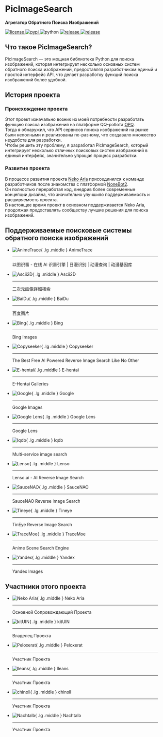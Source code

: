 # PicImageSearch

**Агрегатор Обратного Поиска Изображений**

<a href="https://raw.githubusercontent.com/kitUIN/PicImageSearch/master/LICENSE">
<img
    src="https://img.shields.io/github/license/kitUIN/PicImageSearch"
    alt="license"
/>
</a>
<a href="https://pypi.python.org/pypi/PicImageSearch">
<img src="https://img.shields.io/pypi/v/PicImageSearch" alt="pypi"/>
</a>
<img src="https://img.shields.io/badge/python-3.9+-blue" alt="python"/>
<a href="https://github.com/kitUIN/PicImageSearch/releases">
<img
    src="https://img.shields.io/github/v/release/kitUIN/PicImageSearch"
    alt="release"
/>
</a>
<a href="https://github.com/kitUIN/PicImageSearch/issues">
<img
    src="https://img.shields.io/github/issues/kitUIN/PicImageSearch"
    alt="release"
/>
</a>

## Что такое PicImageSearch?

PicImageSearch — это мощная библиотека Python для поиска изображений, которая интегрирует несколько основных систем обратного поиска изображений, предоставляя разработчикам единый и простой интерфейс API, что делает разработку функций поиска изображений более удобной.

## История проекта

### Происхождение проекта

Этот проект изначально возник из моей потребности разработать функцию поиска изображений на платформе QQ-робота [OPQ](https://github.com/opq-osc/OPQ).  
Тогда я обнаружил, что API сервисов поиска изображений на рынке были неполными и реализованы по-разному, что создавало множество неудобств для разработки.  
Чтобы решить эту проблему, я разработал PicImageSearch, который интегрирует несколько отличных поисковых систем изображений в единый интерфейс, значительно упрощая процесс разработки.

### Развитие проекта

В процессе развития проекта [Neko Aria](https://github.com/NekoAria) присоединился к команде разработчиков после знакомства с платформой [NoneBot2](https://github.com/nonebot/nonebot2).  
Он полностью переработал код, внедрив более современные концепции дизайна, что значительно улучшило поддерживаемость и расширяемость проекта.  
В настоящее время проект в основном поддерживается Neko Aria, продолжая предоставлять сообществу лучшие решения для поиска изображений.

## Поддерживаемые поисковые системы обратного поиска изображений

<div class="grid cards" markdown>

- ![AnimeTrace](images/anime-trace.png){ .lg .middle } AnimeTrace

    ---

    以图识番 - 在线 AI 识番引擎 | 日漫识别 | 动漫查询 | 动漫基因库

- ![Ascii2D](images/ascii2d.png){ .lg .middle } Ascii2D

    ---

    二次元画像詳細検索

- ![BaiDu](images/baidu.png){ .lg .middle } BaiDu

    ---

    百度图片

- ![Bing](images/bing.png){ .lg .middle } Bing

    ---

    Bing Images

- ![Copyseeker](images/copyseeker.png){ .lg .middle } Copyseeker

    ---

    The Best Free AI Powered Reverse Image Search Like No Other

- ![E-hentai](images/e-hentai.png){ .lg .middle } E-hentai

    ---

    E-Hentai Galleries

- ![Google](images/google.png){ .lg .middle } Google

    ---

    Google Images

- ![Google Lens](images/google-lens.png){ .lg .middle } Google Lens

    ---

    Google Lens

- ![Iqdb](images/iqdb.png){ .lg .middle } Iqdb

    ---

    Multi-service image search

- ![Lenso](images/lenso.png){ .lg .middle } Lenso

    ---

    Lenso.ai - AI Reverse Image Search

- ![SauceNAO](images/saucenao.png){ .lg .middle } SauceNAO

    ---

    SauceNAO Reverse Image Search

- ![Tineye](images/tineye.png){ .lg .middle } Tineye

    ---

    TinEye Reverse Image Search

- ![TraceMoe](images/tracemoe.png){ .lg .middle } TraceMoe

    ---

    Anime Scene Search Engine

- ![Yandex](images/yandex.png){ .lg .middle } Yandex

    ---

    Yandex Images

</div>

## Участники этого проекта

<div class="grid cards" markdown>

- ![Neko Aria](https://github.com/NekoAria.png){ .lg .middle } Neko Aria

    ---

    Основной Сопровождающий Проекта

- ![kitUIN](https://github.com/kitUIN.png){ .lg .middle } kitUIN

    ---

    Владелец Проекта

- ![Peloxerat](https://github.com/Peloxerat.png){ .lg .middle } Peloxerat

    ---

    Участник Проекта

- ![lleans](https://github.com/lleans.png){ .lg .middle } lleans

    ---

    Участник Проекта

- ![chinoll](https://github.com/chinoll.png){ .lg .middle } chinoll

    ---

    Участник Проекта

- ![Nachtalb](https://github.com/Nachtalb.png){ .lg .middle } Nachtalb

    ---

    Участник Проекта

</div>
